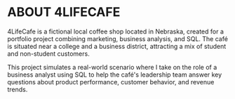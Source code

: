 # ABOUT 4LIFECAFE
4LifeCafe is a fictional local coffee shop located in Nebraska, created for a portfolio project combining marketing, business analysis, and SQL. The café is situated near a college and a business district, attracting a mix of student and non-student customers.

This project simulates a real-world scenario where I take on the role of a business analyst using SQL to help the café's leadership team answer key questions about product performance, customer behavior, and revenue trends.


